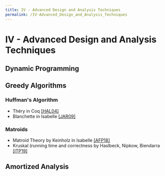 ```yaml
---
title: IV - Advanced Design and Analysis Techniques
permalink: /IV-Advanced_Design_and_Analysis_Techniques
---
```


# IV - Advanced Design and Analysis Techniques

## Dynamic Programming

## Greedy Algorithms

### Huffman's Algorithm
- Théry in Coq [[HAL04]](https://hal.archives-ouvertes.fr/hal-02149909)
- Blanchette in Isabelle [[JAR09]](https://link.springer.com/article/10.1007%2Fs10817-009-9116-y)

### Matroids
- Matroid Theory by Keinholz in Isabelle [[AFP18]](https://www.isa-afp.org/entries/Matroids.html)
- Kruskal (running time and correctness by Haslbeck, Nipkow, Biendarra [[ITP19]](https://drops.dagstuhl.de/opus/volltexte/2019/11075/)

## Amortized Analysis
